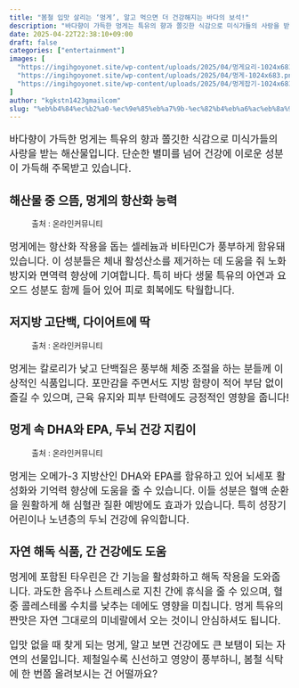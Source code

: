 ```yaml
---
title: "봄철 입맛 살리는 ‘멍게’, 알고 먹으면 더 건강해지는 바다의 보석!"
description: "바다향이 가득한 멍게는 특유의 향과 쫄깃한 식감으로 미식가들의 사랑을 받는 해산물입니다. 단순한 별미를 넘어 건강에 이로운 성분이 가득해 주목받고 있습니다."
date: 2025-04-22T22:38:10+09:00
draft: false
categories: ["entertainment"]
images: [
  "https://ingihgoyonet.site/wp-content/uploads/2025/04/멍게요리-1024x683.png"
  "https://ingihgoyonet.site/wp-content/uploads/2025/04/멍게-1024x683.png"
  "https://ingihgoyonet.site/wp-content/uploads/2025/04/멍게잡기-1024x683.png"
]
author: "kgkstn1423gmailcom"
slug: "%eb%b4%84%ec%b2%a0-%ec%9e%85%eb%a7%9b-%ec%82%b4%eb%a6%ac%eb%8a%94-%eb%a9%8d%ea%b2%8c-%ec%95%8c%ea%b3%a0-%eb%a8%b9%ec%9c%bc%eb%a9%b4-%eb%8d%94-%ea%b1%b4%ea%b0%95%ed%95%b4%ec%a7%80"
---
```


<p style="font-size:18px">바다향이 가득한 멍게는 특유의 향과 쫄깃한 식감으로 미식가들의 사랑을 받는 해산물입니다. 단순한 별미를 넘어 건강에 이로운 성분이 가득해 주목받고 있습니다.</p> <h2 >해산물 중 으뜸, 멍게의 항산화 능력</h2> <figure ><img src="https://ingihgoyonet.site/wp-content/uploads/2025/04/멍게요리-1024x683.png" alt="" style="aspect-ratio:16/9;object-fit:cover"/><figcaption >출처 : 온라인커뮤니티</figcaption></figure> <p style="font-size:18px">멍게에는 항산화 작용을 돕는 셀레늄과 비타민C가 풍부하게 함유돼 있습니다. 이 성분들은 체내 활성산소를 제거하는 데 도움을 줘 노화 방지와 면역력 향상에 기여합니다. 특히 바다 생물 특유의 아연과 요오드 성분도 함께 들어 있어 피로 회복에도 탁월합니다.</p> <h2 >저지방 고단백, 다이어트에 딱</h2> <figure ><img src="https://ingihgoyonet.site/wp-content/uploads/2025/04/멍게-1024x683.png" alt="" /><figcaption >출처 : 온라인커뮤니티</figcaption></figure> <p style="font-size:18px">멍게는 칼로리가 낮고 단백질은 풍부해 체중 조절을 하는 분들께 이상적인 식품입니다. 포만감을 주면서도 지방 함량이 적어 부담 없이 즐길 수 있으며, 근육 유지와 피부 탄력에도 긍정적인 영향을 줍니다!</p> <h2 >멍게 속 DHA와 EPA, 두뇌 건강 지킴이</h2> <figure ><img src="https://ingihgoyonet.site/wp-content/uploads/2025/04/멍게잡기-1024x683.png" alt="" style="aspect-ratio:16/9;object-fit:cover"/><figcaption >출처 : 온라인커뮤니티</figcaption></figure> <p style="font-size:18px">멍게는 오메가-3 지방산인 DHA와 EPA를 함유하고 있어 뇌세포 활성화와 기억력 향상에 도움을 줄 수 있습니다. 이들 성분은 혈액 순환을 원활하게 해 심혈관 질환 예방에도 효과가 있습니다. 특히 성장기 어린이나 노년층의 두뇌 건강에 유익합니다.</p> <h2 >자연 해독 식품, 간 건강에도 도움</h2> <p style="font-size:18px">멍게에 포함된 타우린은 간 기능을 활성화하고 해독 작용을 도와줍니다. 과도한 음주나 스트레스로 지친 간에 휴식을 줄 수 있으며, 혈중 콜레스테롤 수치를 낮추는 데에도 영향을 미칩니다. 멍게 특유의 짠맛은 자연 그대로의 미네랄에서 오는 것이니 안심하셔도 됩니다.</p> <p style="font-size:18px">입맛 없을 때 찾게 되는 멍게, 알고 보면 건강에도 큰 보탬이 되는 자연의 선물입니다. 제철일수록 신선하고 영양이 풍부하니, 봄철 식탁에 한 번쯤 올려보시는 건 어떨까요?</p>